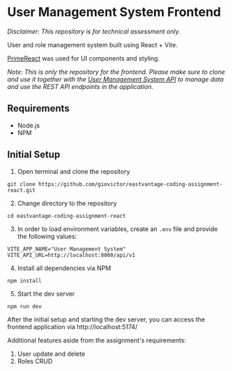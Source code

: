 # User Management System Frontend

*Disclaimer: This repository is for technical assessment only.*

User and role management system built using React + Vite. 

<a href="https://primereact.org/" target="_blank">PrimeReact</a> was used for UI components and styling.

*Note: This is only the repository for the frontend. Please make sure to clone and use it together with the <a href="(https://github.com/giovictor/eastvantage-coding-assignment-laravel" target="_blank">User Management System API</a> to manage data and use the REST API endpoints in the application.*

## Requirements
* Node.js
* NPM

## Initial Setup
1. Open terminal and clone the repository

```
git clone https://github.com/giovictor/eastvantage-coding-assignment-react.git
```

2. Change directory to the repository
```
cd eastvantage-coding-assignment-react
```

3. In order to load environment variables, create an `.env` file and provide the following values:
```
VITE_APP_NAME="User Management System"
VITE_API_URL=http://localhost:8000/api/v1
```

4. Install all dependencies via NPM
```
npm install
```

5. Start the dev server
```
npm run dev
```

After the initial setup and starting the dev server, you can access the frontend application via http://localhost:5174/

Additional features aside from the assignment's requirements:
1. User update and delete
2. Roles CRUD
